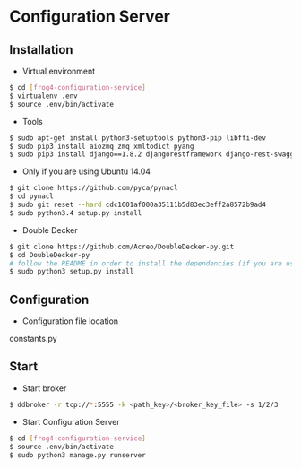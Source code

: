 # Configuration Server

## Installation

- Virtual environment
```sh
$ cd [frog4-configuration-service]
$ virtualenv .env
$ source .env/bin/activate
```

- Tools

```sh	
$ sudo apt-get install python3-setuptools python3-pip libffi-dev
$ sudo pip3 install aiozmq zmq xmltodict pyang
$ sudo pip3 install django==1.8.2 djangorestframework django-rest-swagger==0.3.5 mysqlclient django-chunked-upload django-cors-headers wrapt bcrypt 
```

- Only if you are using Ubuntu 14.04
```sh
$ git clone https://github.com/pyca/pynacl
$ cd pynacl
$ sudo git reset --hard cdc1601af000a35111b5d83ec3eff2a8572b9ad4
$ sudo python3.4 setup.py install
```

- Double Decker
```sh
$ git clone https://github.com/Acreo/DoubleDecker-py.git
$ cd DoubleDecker-py
# follow the README in order to install the dependencies (if you are using Ubuntu 14.04 do NOT install python3-nacl)
$ sudo python3 setup.py install
```

## Configuration

- Configuration file location

constants.py

## Start

- Start broker

```sh
$ ddbroker -r tcp://*:5555 -k <path_key>/<broker_key_file> -s 1/2/3
```

- Start Configuration Server

```sh
$ cd [frog4-configuration-service]
$ source .env/bin/activate
$ sudo python3 manage.py runserver
```
